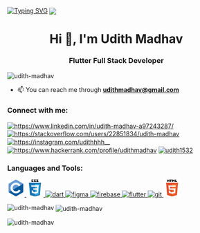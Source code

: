 [![Typing SVG](https://readme-typing-svg.demolab.com?font=Fira+Code&weight=700&size=25&pause=1000&color=F70D0D&center=true&vCenter=true&random=false&width=435&lines=Udith+Madhav;Flutter+Full+Stack+Developer)](https://git.io/typing-svg)
<img align="center" width="600" src="https://user-images.githubusercontent.com/74038190/212750155-3ceddfbd-19d3-40a3-87af-8d329c8323c4.gif">
<h1 align="center">Hi 👋, I'm Udith Madhav</h1>
<h3 align="center">Flutter Full Stack Developer</h3>

<p align="left"> <img src="https://komarev.com/ghpvc/?username=udith-madhav&label=Profile%20views&color=0e75b6&style=flat" alt="udith-madhav" /> </p>

- 📫 You can reach me through **udithmadhav@gmail.com**

<h3 align="left">Connect with me:</h3>
<p align="left">
<a href="https://linkedin.com/in/https://www.linkedin.com/in/udith-madhav-a97243287/" target="blank"><img align="center" src="https://raw.githubusercontent.com/rahuldkjain/github-profile-readme-generator/master/src/images/icons/Social/linked-in-alt.svg" alt="https://www.linkedin.com/in/udith-madhav-a97243287/" height="30" width="40" /></a>
<a href="https://stackoverflow.com/users/https://stackoverflow.com/users/22851834/udith-madhav" target="blank"><img align="center" src="https://raw.githubusercontent.com/rahuldkjain/github-profile-readme-generator/master/src/images/icons/Social/stack-overflow.svg" alt="https://stackoverflow.com/users/22851834/udith-madhav" height="30" width="40" /></a>
<a href="https://instagram.com/https://instagram.com/udithhhh__" target="blank"><img align="center" src="https://raw.githubusercontent.com/rahuldkjain/github-profile-readme-generator/master/src/images/icons/Social/instagram.svg" alt="https://instagram.com/udithhhh__" height="30" width="40" /></a>
<a href="https://www.hackerrank.com/https://www.hackerrank.com/profile/udithmadhav" target="blank"><img align="center" src="https://raw.githubusercontent.com/rahuldkjain/github-profile-readme-generator/master/src/images/icons/Social/hackerrank.svg" alt="https://www.hackerrank.com/profile/udithmadhav" height="30" width="40" /></a>
<a href="https://discord.gg/udith1532" target="blank"><img align="center" src="https://raw.githubusercontent.com/rahuldkjain/github-profile-readme-generator/master/src/images/icons/Social/discord.svg" alt="udith1532" height="30" width="40" /></a>
</p>

<h3 align="left">Languages and Tools:</h3>
<p align="left"> <a href="https://www.cprogramming.com/" target="_blank" rel="noreferrer"> <img src="https://raw.githubusercontent.com/devicons/devicon/master/icons/c/c-original.svg" alt="c" width="40" height="40"/> </a> <a href="https://www.w3schools.com/css/" target="_blank" rel="noreferrer"> <img src="https://raw.githubusercontent.com/devicons/devicon/master/icons/css3/css3-original-wordmark.svg" alt="css3" width="40" height="40"/> </a> <a href="https://dart.dev" target="_blank" rel="noreferrer"> <img src="https://www.vectorlogo.zone/logos/dartlang/dartlang-icon.svg" alt="dart" width="40" height="40"/> </a> <a href="https://www.figma.com/" target="_blank" rel="noreferrer"> <img src="https://www.vectorlogo.zone/logos/figma/figma-icon.svg" alt="figma" width="40" height="40"/> </a> <a href="https://firebase.google.com/" target="_blank" rel="noreferrer"> <img src="https://www.vectorlogo.zone/logos/firebase/firebase-icon.svg" alt="firebase" width="40" height="40"/> </a> <a href="https://flutter.dev" target="_blank" rel="noreferrer"> <img src="https://www.vectorlogo.zone/logos/flutterio/flutterio-icon.svg" alt="flutter" width="40" height="40"/> </a> <a href="https://git-scm.com/" target="_blank" rel="noreferrer"> <img src="https://www.vectorlogo.zone/logos/git-scm/git-scm-icon.svg" alt="git" width="40" height="40"/> </a> <a href="https://www.w3.org/html/" target="_blank" rel="noreferrer"> <img src="https://raw.githubusercontent.com/devicons/devicon/master/icons/html5/html5-original-wordmark.svg" alt="html5" width="40" height="40"/> </a> </p>

<p><img align="left" src="https://github-readme-stats.vercel.app/api/top-langs?username=udith-madhav&show_icons=true&locale=en&layout=compact" alt="udith-madhav" /></p>

<p>&nbsp;<img align="center" src="https://github-readme-stats.vercel.app/api?username=udith-madhav&show_icons=true&locale=en" alt="udith-madhav" /></p>

<p><img align="center" src="https://github-readme-streak-stats.herokuapp.com/?user=udith-madhav&" alt="udith-madhav" /></p>

